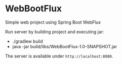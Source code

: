 # WebBootFlux
Simple web project using Spring Boot WebFlux

Run server by building project and executing jar:
- ./gradlew build
- java -jar build/libs/WebBootFlux-1.0-SNAPSHOT.jar

The server is available under `http://localhost:8080`.
